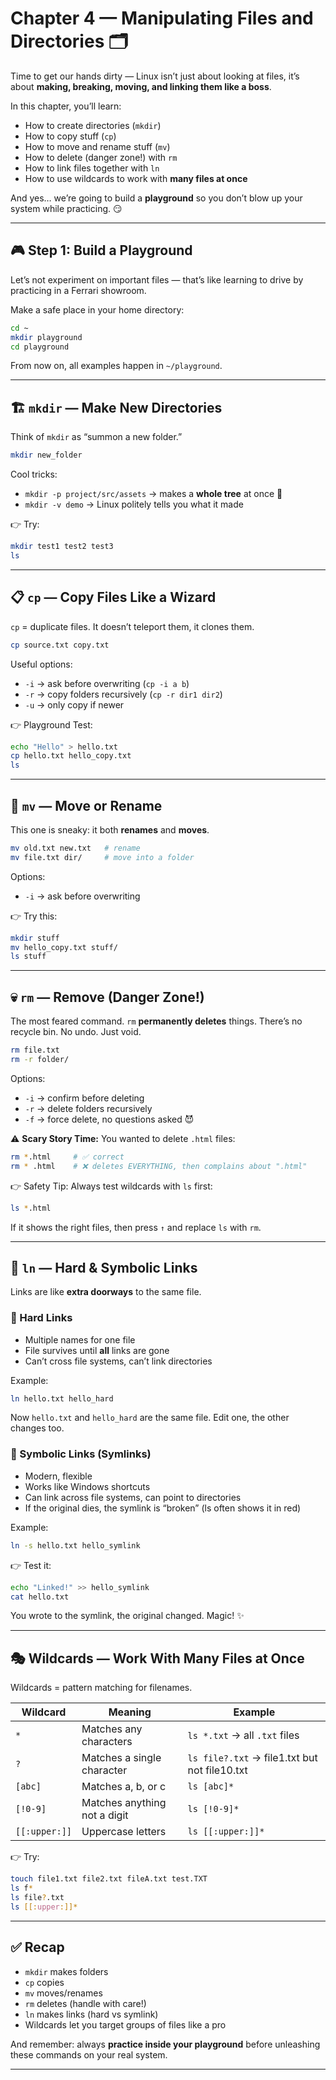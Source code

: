 # Chapter 4 — Manipulating Files and Directories 🗂️

Time to get our hands dirty — Linux isn’t just about looking at files, it’s about **making, breaking, moving, and linking them like a boss**.

In this chapter, you’ll learn:

* How to create directories (`mkdir`)
* How to copy stuff (`cp`)
* How to move and rename stuff (`mv`)
* How to delete (danger zone!) with `rm`
* How to link files together with `ln`
* How to use wildcards to work with **many files at once**

And yes… we’re going to build a **playground** so you don’t blow up your system while practicing. 😏

---

## 🎮 Step 1: Build a Playground

Let’s not experiment on important files — that’s like learning to drive by practicing in a Ferrari showroom.

Make a safe place in your home directory:

```bash
cd ~
mkdir playground
cd playground
```

From now on, all examples happen in `~/playground`.

---

## 🏗️ `mkdir` — Make New Directories

Think of `mkdir` as “summon a new folder.”

```bash
mkdir new_folder
```

Cool tricks:

* `mkdir -p project/src/assets` → makes a **whole tree** at once 🌳
* `mkdir -v demo` → Linux politely tells you what it made

👉 Try:

```bash
mkdir test1 test2 test3
ls
```

---

## 📋 `cp` — Copy Files Like a Wizard

`cp` = duplicate files. It doesn’t teleport them, it clones them.

```bash
cp source.txt copy.txt
```

Useful options:

* `-i` → ask before overwriting (`cp -i a b`)
* `-r` → copy folders recursively (`cp -r dir1 dir2`)
* `-u` → only copy if newer

👉 Playground Test:

```bash
echo "Hello" > hello.txt
cp hello.txt hello_copy.txt
ls
```

---

## 🚚 `mv` — Move or Rename

This one is sneaky: it both **renames** and **moves**.

```bash
mv old.txt new.txt   # rename
mv file.txt dir/     # move into a folder
```

Options:

* `-i` → ask before overwriting

👉 Try this:

```bash
mkdir stuff
mv hello_copy.txt stuff/
ls stuff
```

---

## 💀 `rm` — Remove (Danger Zone!)

The most feared command. `rm` **permanently deletes** things. There’s no recycle bin. No undo. Just void.

```bash
rm file.txt
rm -r folder/
```

Options:

* `-i` → confirm before deleting
* `-r` → delete folders recursively
* `-f` → force delete, no questions asked 😈

⚠️ **Scary Story Time:**
You wanted to delete `.html` files:

```bash
rm *.html     # ✅ correct
rm * .html    # ❌ deletes EVERYTHING, then complains about ".html"
```

👉 Safety Tip: Always test wildcards with `ls` first:

```bash
ls *.html
```

If it shows the right files, then press `↑` and replace `ls` with `rm`.

---

## 🔗 `ln` — Hard & Symbolic Links

Links are like **extra doorways** to the same file.

### 🔹 Hard Links

* Multiple names for one file
* File survives until **all** links are gone
* Can’t cross file systems, can’t link directories

Example:

```bash
ln hello.txt hello_hard
```

Now `hello.txt` and `hello_hard` are the same file. Edit one, the other changes too.

### 🔹 Symbolic Links (Symlinks)

* Modern, flexible
* Works like Windows shortcuts
* Can link across file systems, can point to directories
* If the original dies, the symlink is “broken” (ls often shows it in red)

Example:

```bash
ln -s hello.txt hello_symlink
```

👉 Test it:

```bash
echo "Linked!" >> hello_symlink
cat hello.txt
```

You wrote to the symlink, the original changed. Magic! ✨

---

## 🎭 Wildcards — Work With Many Files at Once

Wildcards = pattern matching for filenames.

| Wildcard      | Meaning                      | Example                                       |
| ------------- | ---------------------------- | --------------------------------------------- |
| `*`           | Matches any characters       | `ls *.txt` → all `.txt` files                 |
| `?`           | Matches a single character   | `ls file?.txt` → file1.txt but not file10.txt |
| `[abc]`       | Matches a, b, or c           | `ls [abc]*`                                   |
| `[!0-9]`      | Matches anything not a digit | `ls [!0-9]*`                                  |
| `[[:upper:]]` | Uppercase letters            | `ls [[:upper:]]*`                             |

👉 Try:

```bash
touch file1.txt file2.txt fileA.txt test.TXT
ls f*
ls file?.txt
ls [[:upper:]]*
```

---

## ✅ Recap

* `mkdir` makes folders
* `cp` copies
* `mv` moves/renames
* `rm` deletes (handle with care!)
* `ln` makes links (hard vs symlink)
* Wildcards let you target groups of files like a pro

And remember: always **practice inside your playground** before unleashing these commands on your real system.

---

